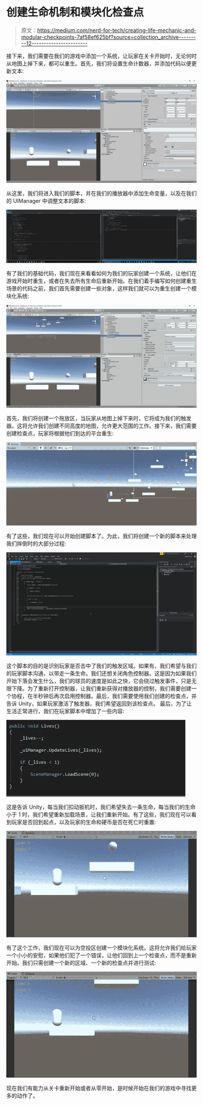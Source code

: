 # 创建生命机制和模块化检查点

> 原文：<https://medium.com/nerd-for-tech/creating-life-mechanic-and-modular-checkpoints-7af58ef625bf?source=collection_archive---------12----------------------->

接下来，我们需要在我们的游戏中添加一个系统，让玩家在关卡开始时，无论何时从地图上掉下来，都可以重生。首先，我们将设置生命计数器，并添加代码以便更新文本:

![](img/3c4eaebba7707eb423b566c7cba1fbc0.png)

从这里，我们将进入我们的脚本，并在我们的播放器中添加生命变量，以及在我们的 UIManager 中调整文本的脚本:

![](img/ae98a0b553c9551c7dc782a57673cebd.png)

有了我们的基础代码，我们现在来看看如何为我们的玩家创建一个系统，让他们在游戏开始时重生，或者在失去所有生命后重新开始。在我们着手编写如何创建重生场景的代码之前，我们首先需要创建一些对象，这样我们就可以为重生创建一个模块化系统:

![](img/1a1d03a61d787918cc3778ad85fdbddf.png)

首先，我们将创建一个拖放区，当玩家从地图上掉下来时，它将成为我们的触发器。这将允许我们创建不同高度的地图，允许更大范围的工作。接下来，我们需要创建检查点，玩家将根据他们到达的平台重生:

![](img/e6dad96f67f93c85aceb992569241ca6.png)

有了这些，我们现在可以开始创建脚本了。为此，我们将创建一个新的脚本来处理我们摔倒时的大部分过程:

![](img/9d3dc44aeaa9bd3dd404f82897af34d7.png)

这个脚本的目的是识别玩家是否击中了我们的触发区域。如果有，我们希望与我们的玩家脚本沟通，以带走一条生命。我们还想关闭角色控制器。这是因为如果我们开始下落会发生什么，我们的球员的速度是如此之快，它会绕过触发事件，只是无限下降。为了重新打开控制器，让我们重新获得对播放器的控制，我们需要创建一个协程，在半秒钟后再次启用控制器。最后，我们需要使用我们创建的检查点，并告诉 Unity，如果玩家激活了触发器，我们希望返回到该检查点。
最后，为了让生活正常进行，我们在玩家脚本中增加了一些内容:

![](img/ae85dab859a83ba09ab9d4f578775a57.png)

这是告诉 Unity，每当我们扣动扳机时，我们希望失去一条生命，每当我们的生命小于 1 时，我们希望重新加载场景，让我们重新开始。有了这些，我们现在可以看到玩家是否回到起点，以及玩家的生命和硬币是否在死亡时重置:

![](img/6abe19b1c6bf296d358a261ff294cfb2.png)

有了这个工作，我们现在可以为空投区创建一个模块化系统。这将允许我们给玩家一个小小的安慰，如果他们犯了一个错误，让他们回到上一个检查点，而不是重新开始。我们只需创建一个新的区域、一个新的检查点并进行测试:

![](img/19f980f807225a3d33f1372abfff1065.png)

现在我们有能力从关卡重新开始或者从零开始，是时候开始在我们的游戏中寻找更多的动作了。